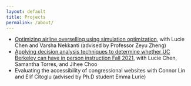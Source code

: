 ```yaml
---
layout: default
title: Projects
permalink: /about/
---
```


- [Optimizing airline overselling using simulation optimization](https://github.com/nataliecandersson/nataliecandersson.github.io/blob/main/files/IEOR_174_Project_Report.pdf), with Lucie Chen and Varsha Nekkanti (advised by Professor Zeyu Zheng)
- [Applying decision analysis techniques to determine whether UC Berkeley can have in person instruction Fall 2021](https://www.youtube.com/watch?v=e00QR-h2t6M), with Lucie Chen, Samantha Torres, and Jihee Choo
- Evaluating the accessibility of congressional websites with Connor Lin and Elif Citoglu (advised by Ph.D student Emma Lurie)

